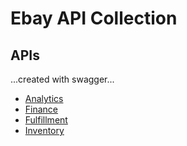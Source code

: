 # Ebay API Collection

## APIs
...created with swagger...

- [Analytics](analytics/README.md)
- [Finance](finance/README.md)
- [Fulfillment](fulfillment/README.md)
- [Inventory](inventory/README.md)

